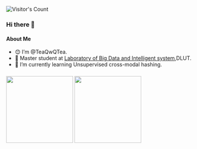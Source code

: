 ![Visitor's Count](https://count.getloli.com/get/@:cherishnoobs?theme=moebooru-h)

### Hi there 👋

#### About Me
- 😊 I’m @TeaQwQTea.
- 🏫 Master student at [Laboratory of Big Data and Intelligent system](http://www.ubinec.org/),DLUT.
- 🌱 I’m currently learning Unsupervised cross-modal hashing.

### 


<p>
  <img height="180em" src="https://github-readme-stats.vercel.app/api/top-langs/?username=cherishnoobs&show_icons=true&hide_border=true&layout=compact&langs_count=8&theme=onedark&locale=cn&hide=css" />
  
  <img height="180em" src="https://github-readme-stats.vercel.app/api?username=cherishnoobs&show_icons=true&hide_border=true&count_private=true&include_all_commits=true&theme=onedark&locale=cn" />
</p>


